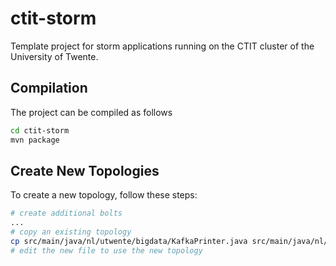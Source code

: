 # ctit-storm
Template project for storm applications running on the CTIT cluster of the University of Twente.

## Compilation
The project can be compiled as follows
```bash
cd ctit-storm
mvn package
```

## Create New Topologies
To create a new topology, follow these steps:
```bash
# create additional bolts
...
# copy an existing topology
cp src/main/java/nl/utwente/bigdata/KafkaPrinter.java src/main/java/nl/utwente/bigdata/<name>.java 
# edit the new file to use the new topology
```
